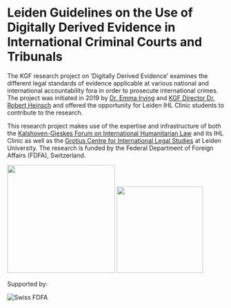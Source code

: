 # Leiden Guidelines on the Use of Digitally Derived Evidence in International Criminal Courts and Tribunals

The KGF research project on ‘Digitally Derived Evidence’ examines the different legal standards of evidence applicable at various national and international accountability fora in order to prosecute international crimes. The project was initiated in 2019 by [Dr. Emma Irving](http://kalshovengieskesforum.com/speaker/dr-emma-irving/) and [KGF Director Dr. Robert Heinsch](http://kalshovengieskesforum.com/speaker/robert-heinsch/) and offered the opportunity for Leiden IHL Clinic students to contribute to the research. 

This research project makes use of the expertise and infrastructure of both the [Kalshoven-Gieskes Forum on International Humanitarian Law](http://kalshovengieskesforum.com/) and its IHL Clinic as well as the [Grotius Centre for International Legal Studies](https://www.universiteitleiden.nl/en/law/institute-of-public-law/grotius-centre) at Leiden University. The research is funded by the Federal Department of Foreign Affairs (FDFA), Switzerland.

<img src="/assets/KGF-logo-hidef.jpg" width="250" height="250">  <img src="/assets/Leiden-logo-hidef-final.png" width="200" height="200">

Supported by:

<img src="/assets/FDFA-logo.png" alt="Swiss FDFA"/>
